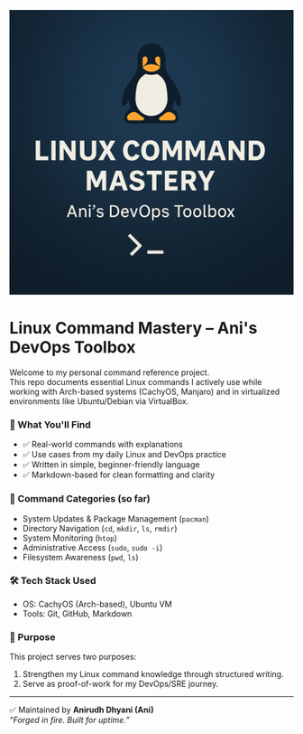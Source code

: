 ![Linux Command Mastery Banner](./linux_banner.png)

# Linux Command Mastery – Ani's DevOps Toolbox

Welcome to my personal command reference project.  
This repo documents essential Linux commands I actively use while working with Arch-based systems (CachyOS, Manjaro) and in virtualized environments like Ubuntu/Debian via VirtualBox.

### 📁 What You'll Find
- ✅ Real-world commands with explanations
- ✅ Use cases from my daily Linux and DevOps practice
- ✅ Written in simple, beginner-friendly language
- ✅ Markdown-based for clean formatting and clarity

### 🔧 Command Categories (so far)
- System Updates & Package Management (`pacman`)
- Directory Navigation (`cd`, `mkdir`, `ls`, `rmdir`)
- System Monitoring (`htop`)
- Administrative Access (`sudo`, `sudo -i`)
- Filesystem Awareness (`pwd`, `ls`)

### 🛠️ Tech Stack Used
- OS: CachyOS (Arch-based), Ubuntu VM
- Tools: Git, GitHub, Markdown

### 📌 Purpose
This project serves two purposes:
1. Strengthen my Linux command knowledge through structured writing.
2. Serve as proof-of-work for my DevOps/SRE journey.

---

✅ Maintained by **Anirudh Dhyani (Ani)**  
_“Forged in fire. Built for uptime.”_
